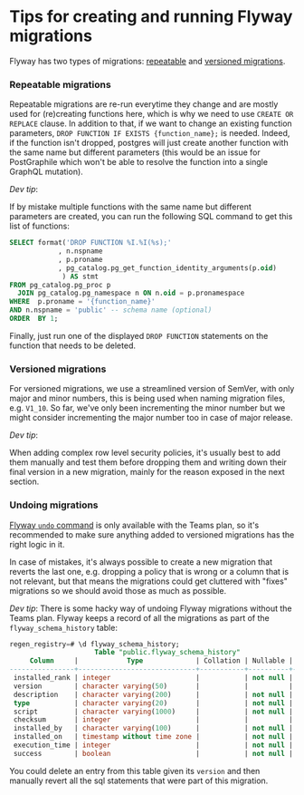 # Tips for creating and running Flyway migrations

Flyway has two types of migrations: [repeatable](https://flywaydb.org/documentation/concepts/migrations#repeatable-migrations) and [versioned migrations](https://flywaydb.org/documentation/concepts/migrations#versioned-migrations). 

### Repeatable migrations

Repeatable migrations are re-run everytime they change and are mostly used for (re)creating functions here, which is why we need to use `CREATE OR REPLACE` clause. In addition to that, if we want to change an existing function parameters, `DROP FUNCTION IF EXISTS {function_name};` is needed. Indeed, if the function isn't dropped, postgres will just create another function with the same name but different parameters (this would be an issue for PostGraphile which won't be able to resolve the function into a single GraphQL mutation).

*Dev tip*:

If by mistake multiple functions with the same name but different parameters are created, you can run the following SQL command to get this list of functions:

```sql
SELECT format('DROP FUNCTION %I.%I(%s);'
            , n.nspname
            , p.proname
            , pg_catalog.pg_get_function_identity_arguments(p.oid)
             ) AS stmt
FROM pg_catalog.pg_proc p
  JOIN pg_catalog.pg_namespace n ON n.oid = p.pronamespace
WHERE  p.proname = '{function_name}'
AND n.nspname = 'public' -- schema name (optional)
ORDER  BY 1;
```

Finally, just run one of the displayed `DROP FUNCTION` statements on the function that needs to be deleted.

### Versioned migrations

For versioned migrations, we use a streamlined version of SemVer, with only major and minor numbers, this is being used when naming migration files, e.g. `V1_10`. So far, we've only been incrementing the minor number but we might consider incrementing the major number too in case of major release.

*Dev tip*:

When adding complex row level security policies, it's usually best to add them manually and test them before dropping them and writing down their final version in a new migration, mainly for the reason exposed in the next section.

### Undoing migrations

[Flyway `undo` command](https://flywaydb.org/documentation/command/undo) is only available with the Teams plan, so it's recommended to make sure anything added to versioned migrations has the right logic in it.

In case of mistakes, it's always possible to create a new migration that reverts the last one, e.g. dropping a policy that is wrong or a column that is not relevant, but that means the migrations could get cluttered with "fixes" migrations so we should avoid those as much as possible.

*Dev tip*:
There is some hacky way of undoing Flyway migrations without the Teams plan.
Flyway keeps a record of all the migrations as part of the `flyway_schema_history` table:

```sql
regen_registry=# \d flyway_schema_history;
                     Table "public.flyway_schema_history"
     Column     |            Type             | Collation | Nullable | Default 
----------------+-----------------------------+-----------+----------+---------
 installed_rank | integer                     |           | not null | 
 version        | character varying(50)       |           |          | 
 description    | character varying(200)      |           | not null | 
 type           | character varying(20)       |           | not null | 
 script         | character varying(1000)     |           | not null | 
 checksum       | integer                     |           |          | 
 installed_by   | character varying(100)      |           | not null | 
 installed_on   | timestamp without time zone |           | not null | now()
 execution_time | integer                     |           | not null | 
 success        | boolean                     |           | not null | 
```

You could delete an entry from this table given its `version` and then manually revert all the sql statements that were part of this migration.